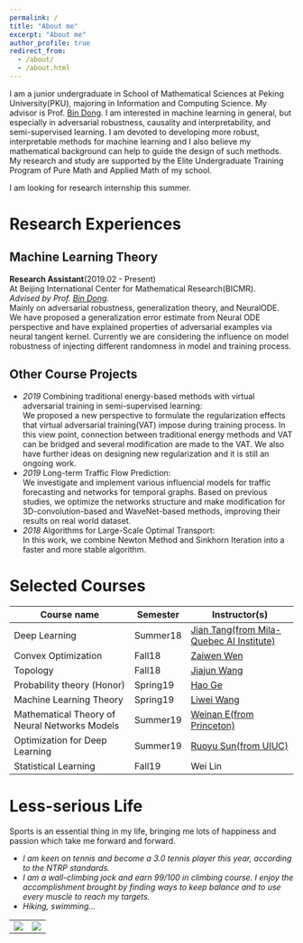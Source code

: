 ```yaml
---
permalink: /
title: "About me"
excerpt: "About me"
author_profile: true
redirect_from: 
  - /about/
  - /about.html
---
```


I am a junior undergraduate in School of Mathematical Sciences at Peking University(PKU), majoring in Information and Computing Science. My advisor is Prof. [Bin Dong](http://bicmr.pku.edu.cn/~dongbin/). I am interested in machine learning in general, but especially in adversarial robustness, causality and interpretability, and semi-supervised learning. I am devoted to developing more robust, interpretable methods for machine learning and I also believe my mathematical background can help to guide the design of such methods. <br>
My research and study are supported by the Elite Undergraduate Training Program of Pure Math and Applied Math of my school.

I am looking for research internship this summer.

Research Experiences
======

## Machine Learning Theory


**Research Assistant**(2019.02 - Present)<br>
At Beijing International Center for Mathematical Research(BICMR).<br>
*Advised by Prof. [Bin Dong](http://bicmr.pku.edu.cn/~dongbin/).*<br>
Mainly on adversarial robustness, generalization theory, and NeuralODE. We have proposed a generalization error estimate from Neural ODE perspective and have explained properties of adversarial examples via neural tangent kernel. Currently we are considering the influence on model robustness of injecting different randomness in model and training process. 

## Other Course Projects
* *2019*  Combining traditional energy-based methods with virtual adversarial training in semi-supervised learning:<br>
  We proposed a new perspective to formulate the regularization effects that virtual adversarial training(VAT) impose during training process. In this view point, connection between traditional energy methods and VAT can be bridged and several modification are made to the VAT. We also have further ideas on designing new regularization and it is still an ongoing work.
* *2019*  Long-term Traffic Flow Prediction: <br>
  We investigate and implement various influencial models for traffic forecasting and networks for temporal graphs. Based on previous studies, we optimize the networks structure and make modification for 3D-convolution-based and WaveNet-based methods, improving their results on real world dataset.
* *2018*  Algorithms for Large-Scale Optimal Transport: <br>
  In this work, we combine Newton Method and Sinkhorn Iteration into a faster and more stable algorithm.

Selected Courses
======

| Course name            | Semester   |      Instructor(s)                                                        |
| --------         | ------ | ------------------------------------------------------------ |
| Deep Learning    | Summer18   | [Jian Tang(from Mila-Quebec AI Institute)](https://jian-tang.com/)                          |
| Convex Optimization    | Fall18   |  [Zaiwen Wen](http://bicmr.pku.edu.cn/~wenzw/)                        |
| Topology     | Fall18   | [Jiajun Wang](http://www.math.pku.edu.cn/teachers/wangjj/)                          |
| Probability theory (Honor)     | Spring19   | [Hao Ge](http://bicmr.pku.edu.cn/~gehao)                          |
| Machine Learning Theory    | Spring19   | [Liwei Wang](https://ieeexplore.ieee.org/author/37423373800)                          |
| Mathematical Theory of Neural Networks Models   | Summer19   | [Weinan E(from Princeton)](https://web.math.princeton.edu/~weinan/)                          |
| Optimization for Deep Learning     | Summer19   | [Ruoyu Sun(from UIUC)](https://ruoyus.github.io/)                          |
| Statistical Learning | Fall19 | Wei Lin | 

Less-serious Life
======
Sports is an essential thing in my life, bringing me lots of happiness and passion which take me forward and forward.
* *I am keen on tennis and become a 3.0 tennis player this year, according to the NTRP standards.*
* *I am a wall-climbing jock and earn 99/100 in climbing course. I enjoy the accomplishment brought by finding ways to keep balance and to use every muscle to reach my targets.*
* *Hiking, swimming...*
<table>
    <tr>
        <td ><center><img src="https://github.com/fengyzpku/fengyzpku.github.io/blob/master/images/climbing.jpg" >
        <td ><center><img src="https://github.com/fengyzpku/fengyzpku.github.io/blob/master/images/tennis.jpg"  >
    </tr>
</table>
